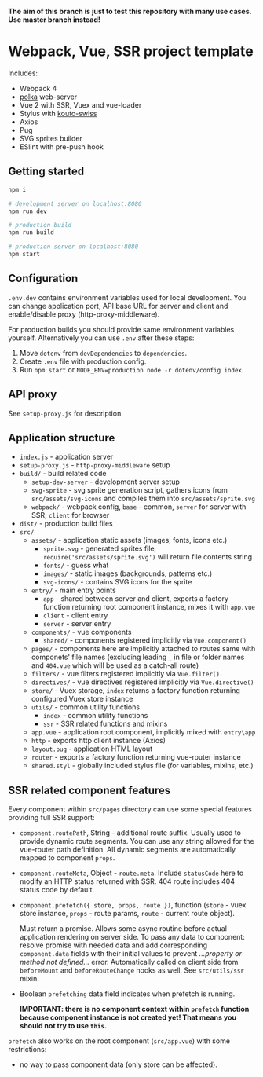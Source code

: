 **The aim of this branch is just to test this repository with many use cases.
Use master branch instead!**

# Webpack, Vue, SSR project template

Includes:

* Webpack 4
* [polka](https://github.com/lukeed/polka) web-server
* Vue 2 with SSR, Vuex and vue-loader
* Stylus with [kouto-swiss](http://kouto-swiss.io/)
* Axios
* Pug
* SVG sprites builder
* ESlint with pre-push hook

## Getting started

```bash
npm i

# development server on localhost:8080
npm run dev

# production build
npm run build

# production server on localhost:8080
npm start
```

## Configuration

`.env.dev` contains environment variables used for local development. You can change application port,
API base URL for server and client and enable/disable proxy (http-proxy-middleware).

For production builds you should provide same environment variables yourself.
Alternatively you can use `.env` after these steps:
1. Move `dotenv` from `devDependencies` to `dependencies`.
2. Create `.env` file with production config.
3. Run `npm start` or `NODE_ENV=production node -r dotenv/config index`.

## API proxy

See `setup-proxy.js` for description.

## Application structure

* `index.js` - application server
* `setup-proxy.js` - `http-proxy-middleware` setup
* `build/` - build related code
	* `setup-dev-server` - development server setup
	* `svg-sprite` - svg sprite generation script, gathers icons from `src/assets/svg-icons` and compiles them into `src/assets/sprite.svg`
	* `webpack/` - webpack config, `base` - common, `server` for server with SSR, `client` for browser
* `dist/` - production build files
* `src/`
	* `assets/` - application static assets (images, fonts, icons etc.)
		* `sprite.svg` - generated sprites file, `require('src/assets/sprite.svg')` will return file contents string
		* `fonts/` - guess what
		* `images/` - static images (backgrounds, patterns etc.)
		* `svg-icons/` - contains SVG icons for the sprite
	* `entry/` - main entry points
		* `app` - shared between server and client, exports a factory function returning root component instance, mixes it with `app.vue`
		* `client` - client entry
		* `server` - server entry
	* `components/` - vue components
		* `shared/` - components registered implicitly via `Vue.component()`
	* `pages/` - components here are implicitly attached to routes same with componets\' file names
		(excluding leading `_` in file or folder names and `404.vue` which will be used as a catch-all route)
	* `filters/` - vue filters registered implicitly via `Vue.filter()`
	* `directives/` - vue directives registered implicitly via `Vue.directive()`
	* `store/` - Vuex storage, `index` returns a factory function returning configured Vuex store instance
	* `utils/` - common utility functions
		* `index` - common utility functions
		* `ssr` - SSR related functions and mixins
	* `app.vue` - application root component, implicitly mixed with `entry\app`
	* `http` - exports http client instance (Axios)
	* `layout.pug` - application HTML layout
	* `router` - exports a factory function returning vue-router instance
	* `shared.styl` - globally included stylus file (for variables, mixins, etc.)

## SSR related component features

Every component within `src/pages` directory can use some special features providing full SSR support:

* `component.routePath`, String - additional route suffix. Usually used to provide dynamic route segments.
	You can use any string allowed for the vue-router path definition. All dynamic segments are automatically mapped
	to component `props`.
* `component.routeMeta`, Object - `route.meta`. Include `statusCode` here to modify an HTTP status returned with SSR.
	404 route includes 404 status code by default.
* `component.prefetch({ store, props, route })`, function
	(`store` - vuex store instance, `props` - route params, `route` - current route object).

	Must return a promise. Allows some async routine before actual application rendering on server side.
	To pass any data to component: resolve promise with needed data and add corresponding `component.data` fields with
	their initial values to prevent *...property or method not defined...* error.
	Automatically called on client side from `beforeMount` and `beforeRouteChange` hooks as well.
	See `src/utils/ssr` mixin.
* Boolean `prefetching` data field indicates when prefetch is running.

	**IMPORTANT: there is no component context within `prefetch` function because component instance is not created yet! That means you should not try to use `this`.**

`prefetch` also works on the root component (`src/app.vue`) with some restrictions:

* no way to pass component data (only store can be affected).
